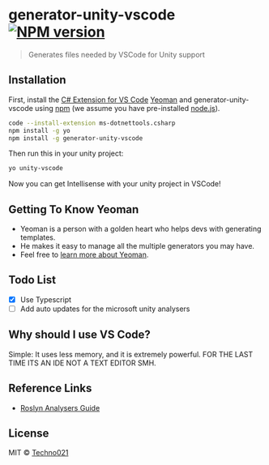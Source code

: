 # generator-unity-vscode [![NPM version][npm-image]][npm-url]
> Generates files needed by VSCode for Unity support

## Installation

First, install the [C# Extension for VS Code](https://marketplace.visualstudio.com/items?itemName=ms-dotnettools.csharp) [Yeoman](http://yeoman.io) and generator-unity-vscode using [npm](https://www.npmjs.com/) (we assume you have pre-installed [node.js](https://nodejs.org/)).

```bash
code --install-extension ms-dotnettools.csharp
npm install -g yo
npm install -g generator-unity-vscode
```

Then run this in your unity project:

```bash
yo unity-vscode
```

Now you can get Intellisense with your unity project in VSCode!

## Getting To Know Yeoman
 * Yeoman is a person with a golden heart who helps devs with generating templates.
 * He makes it easy to manage all the multiple generators you may have.
 * Feel free to [learn more about Yeoman](http://yeoman.io/).

## Todo List
- [x] Use Typescript
- [ ] Add auto updates for the microsoft unity analysers

## Why should I use VS Code?
Simple: It uses less memory, and it is extremely powerful.
FOR THE LAST TIME ITS AN IDE NOT A TEXT EDITOR SMH.

## Reference Links
- [Roslyn Analysers Guide](https://docs.microsoft.com/en-us/visualstudio/code-quality/use-roslyn-analyzers?view=vs-2019)

## License

MIT © [Techno021](https://github.com/techno021)


[npm-image]: https://badge.fury.io/js/generator-unity-vscode.svg
[npm-url]: https://npmjs.org/package/generator-unity-vscode
